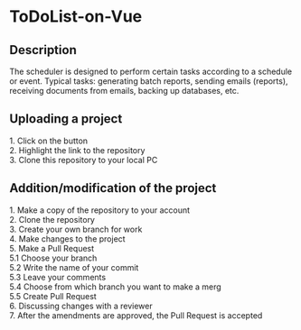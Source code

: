 <h1>ToDoList-on-Vue</h1>

<h2>Description</h2>

<p>
The scheduler is designed to perform certain tasks according to a schedule or event. 
Typical tasks: generating batch reports, sending emails (reports), receiving documents from emails, backing up databases, etc.
</p>

<h2>Uploading a project</h2>
1. Click on the button <br>
2. Highlight the link to the repository <br>
3. Clone this repository to your local PC <br>

<h2>Addition/modification of the project</h2>
1. Make a copy of the repository to your account <br>
2. Clone the repository <br>
3. Create your own branch for work <br>
4. Make changes to the project <br>
5. Make a Pull Request <br>
  5.1 Choose your branch <br>
  5.2 Write the name of your commit <br>
  5.3 Leave your comments <br>
  5.4 Choose from which branch you want to make a merg <br>
  5.5 Create Pull Request <br>
6. Discussing changes with a reviewer <br>
7. After the amendments are approved, the Pull Request is accepted <br>
